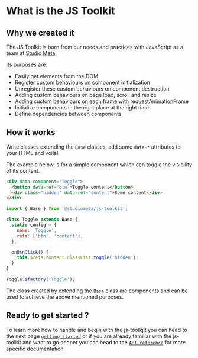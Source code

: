 # What is the JS Toolkit

## Why we created it
The JS Toolkit is born from our needs and practices with JavaScript as a team at [Studio Meta](https://www.studiometa.fr).

Its purposes are:

- Easily get elements from the DOM
- Register custom behaviours on component initialization
- Unregister these custom behaviours on component destruction
- Adding custom behaviours on page load, scroll and resize
- Adding custom behaviours on each frame with requestAnimationFrame
- Initialize components in the right place at the right time
- Define dependencies between components

## How it works

Write classes extending the `Base` classes, add some `data-*` attributes to your HTML and voilà!

The example below is for a simple component which can toggle the visibility of its content.

```html
<div data-component="Toggle">
  <button data-ref="btn">Toggle content</button>
  <div class="hidden" data-ref="content">Some content</div>
</div>
```

```js
import { Base } from '@studiometa/js-toolkit';

class Toggle extends Base {
  static config = {
    name: 'Toggle',
    refs: ['btn', 'content'],
  };

  onBtnClick() {
    this.$refs.content.classList.toggle('hidden');
  }
}

Toggle.$factory('Toggle');
```

The class created by extending the `Base` class are components and can be used to achieve the above mentioned purposes.

## Ready to get started ?

To learn more how to handle and begin with the js-toolkjit you can head to the next page [`getting started`](/guide/introduction/getting-started/) or if you are already familiar with the js-toolkit and want to go deaper you can head to the [`API reference`](/guide/recipes/api/) for more specific documentation.
